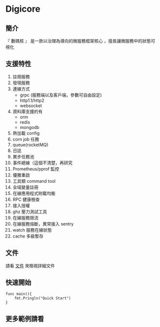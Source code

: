# Digicore

## 簡介
『 數碼核 』 是一款以治理為導向的微服務框架核心 ，擅長讓微服務中的狀態可視化

## 支援特性
1. 註冊服務
2. 發現服務
3. 連線方式
    * grpc (服務端以及客戶端，參數可自由設定)
    * http1.1/http2
    * websocket
4. 資料庫支援的有
    * orm
    * redis
    * mongodb
5. 熱加載 config
6. corn job 任務
7. queue(rocketMQ)
8. 日誌
9. 異步任務池
10. 事件總線（這個不清楚，再研究
11. Prometheus/pprof 監控
12. 優雅重啟
13. 工具類 command tool
14. 全域變量註冊
15. 在線應用程式附載均衡
16. RPC 健康檢查
17. 接入授權
18. ghz 壓力測試工具
19. 在線服務限流
20. 在線服務熔斷，異常接入 sentry
21. watch 服務在線狀態
22. cache 多級暫存


## 文件
請看 [文件](https://digicore.30cm.net) 來檢視詳細文件

## 快速開始
```golang
func main(){
	fmt.Pringln("Quick Start")
}
```

## 更多範例請看
